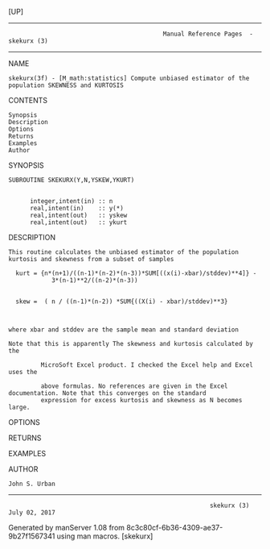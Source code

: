 [UP]

-----------------------------------------------------------------------------------------------------------------------------------
                                               Manual Reference Pages  - skekurx (3)
-----------------------------------------------------------------------------------------------------------------------------------
                                                                 
NAME

    skekurx(3f) - [M_math:statistics] Compute unbiased estimator of the population SKEWNESS and KURTOSIS

CONTENTS

    Synopsis
    Description
    Options
    Returns
    Examples
    Author

SYNOPSIS

    SUBROUTINE SKEKURX(Y,N,YSKEW,YKURT)


          integer,intent(in) :: n
          real,intent(in)    :: y(*)
          real,intent(out)   :: yskew
          real,intent(out)   :: ykurt



DESCRIPTION

    This routine calculates the unbiased estimator of the population kurtosis and skewness from a subset of samples

      kurt = {n*(n+1)/((n-1)*(n-2)*(n-3))*SUM[((x(i)-xbar)/stddev)**4]} -
                3*(n-1)**2/((n-2)*(n-3))


      skew =  ( n / ((n-1)*(n-2)) *SUM{((X(i) - xbar)/stddev)**3}



    where xbar and stddev are the sample mean and standard deviation

    Note that this is apparently The skewness and kurtosis calculated by the

             MicroSoft Excel product. I checked the Excel help and Excel uses the

             above formulas. No references are given in the Excel documentation. Note that this converges on the standard
             expression for excess kurtosis and skewness as N becomes large.

OPTIONS

RETURNS

EXAMPLES

AUTHOR

    John S. Urban

-----------------------------------------------------------------------------------------------------------------------------------

                                                            skekurx (3)                                               July 02, 2017

Generated by manServer 1.08 from 8c3c80cf-6b36-4309-ae37-9b27f1567341 using man macros.
                                                             [skekurx]
